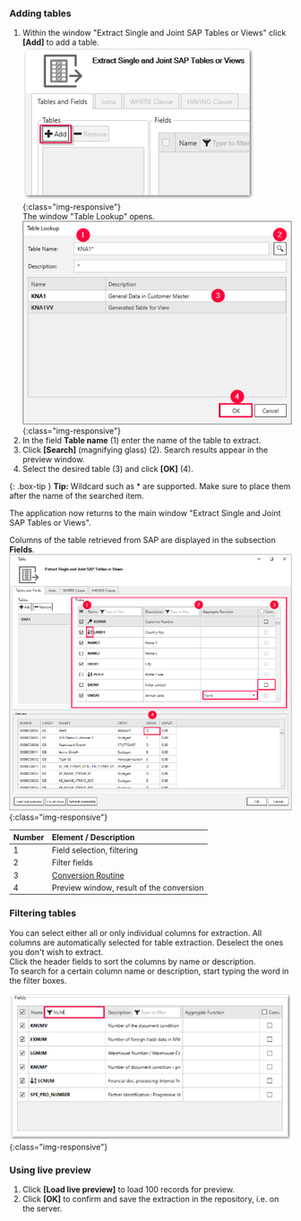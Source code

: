 

### Adding tables
1. Within the window "Extract Single and Joint SAP Tables or Views" click **[Add]** to add a table. 
![Add-New-Table](/img/content/table/table_main-window_add.png){:class="img-responsive"} <br/>
The window "Table Lookup" opens. <br/>
![Look-Up-Table](/img/content/table/table_look-up.png){:class="img-responsive"} <br/>
2. In the field **Table name** (1) enter the name of the table to extract. <br>
3. Click **[Search]** (magnifying glass) (2).
Search results appear in the preview window.
4. Select the desired table (3) and click **[OK]** (4). <br>

{: .box-tip }
**Tip:** Wildcard such as * are supported. Make sure to place them after the name of the searched item.

The application now returns to the main window "Extract Single and Joint SAP Tables or Views". <br>

Columns of the table retrieved from SAP are displayed in the subsection **Fields**.  
![Table-Form](/img/content/table/table_fields_filter.png){:class="img-responsive"}

| Number | Element / Description | 
|:------------|:----- |
| 1 | Field selection, filtering   |  
| 2  |   Filter fields  |  
| 3  |  [Conversion Routine](./table/tables-and-fields#fields)    |   
| 4 | Preview window, result of the conversion    |




### Filtering tables

You can select either all or only individual columns for extraction. 
All columns are automatically selected for table extraction. Deselect the ones you don't wish to extract.<br>
Click the header fields to sort the columns by name or description.<br>
To search for a certain column name or description, start typing the word in the filter boxes.<br>

![Table-Main](/img/content/table/fields_filter-search.png){:class="img-responsive"}


### Using live preview

1. Click **[Load live preview]** to load 100 records for preview.
2. Click **[OK]** to confirm and save the extraction in the repository, i.e. on the server.

